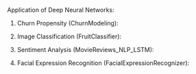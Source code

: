 Application of Deep Neural Networks:

1) Churn Propensity (ChurnModeling):


2) Image Classification (FruitClassifier): 

3) Sentiment Analysis (MovieReviews_NLP_LSTM):

4) Facial Expression Recognition (FacialExpressionRecognizer):


